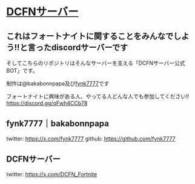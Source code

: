 # [DCFNサーバー](https://discord.gg/qFwh4CCb78)

## __これはフォートナイトに関することをみんなでしよう!!と言ったdiscordサーバーです__

そしてこちらのリポジトリはそんなサーバーを支える「DCFNサーバー公式BOT」です。

制作は@bakabonnpapa及び[fynk7777](https://github.com/fynk7777)です

フォートナイトに興味がある人、やってる人どんな人でも参加してください!!
https://discord.gg/qFwh4CCb78


## fynk7777｜bakabonnpapa
twitter: https://x.com/fynk7777
github: https://github.com/fynk7777

## DCFNサーバー
twitter: https://x.com/DCFN_Fortnite
